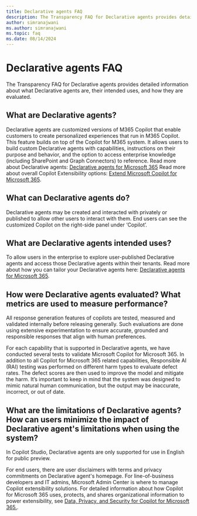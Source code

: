 ```yaml
---
title: Declarative agents FAQ
description: The Transparency FAQ for Declarative agents provides detailed information about what Declarative agents are, their intended uses, and how they are evaluated.
author: simranajwani
ms.author: simranajwani
ms.topic: faq
ms.date: 08/14/2024
---
```


# Declarative agents FAQ

The Transparency FAQ for Declarative agents provides detailed information about what Declarative agents are, their intended uses, and how they are evaluated.

## What are Declarative agents?

Declarative agents are customized versions of M365 Copilot that enable customers to create personalized experiences that run in M365 Copilot. This feature builds on top of the Copilot for M365 system. It allows users to build custom Declarative agents with capabilities, instructions on their purpose and behavior, and the option to access enterprise knowledge (including SharePoint and Graph Connectors) to reference. Read more about Declarative agents: [Declarative agents for Microsoft 365](/microsoft-365-copilot/extensibility/overview-declarative-agent) Read more about overall Copilot Extensibility options: [Extend Microsoft Copilot for Microsoft 365](/microsoft-365-copilot/extensibility/).

## What can Declarative agents do?

Declarative agents may be created and interacted with privately or published to allow other users to interact with them. End users can see the customized Copilot on the right-side panel under ‘Copilot’.

## What are Declarative agents intended uses?

To allow users in the enterprise to explore user-published Declarative agents and access those Declarative agents within their tenants. Read more about how you can tailor your Declarative agents here: [Declarative agents for Microsoft 365](/microsoft-365-copilot/extensibility/overview-declarative-agent#tailor-declarative-agents-for-your-scenario).

## How were Declarative agents evaluated? What metrics are used to measure performance?

All response generation features of copilots are tested, measured and validated internally before releasing generally. Such evaluations are done using extensive experimentation to ensure accurate, grounded and responsible responses that align with human preferences.

For each capability that is supported in Declarative agents, we have conducted several tests to validate Microsoft Copilot for Microsoft 365. In addition to all Copilot for Microsoft 365 related capabilities, Responsible AI (RAI) testing was performed on different harm types to evaluate defect rates. The defect scores are then used to improve the model and mitigate the harm. It’s important to keep in mind that the system was designed to mimic natural human communication, but the output may be inaccurate, incorrect, or out of date.

## What are the limitations of Declarative agents? How can users minimize the impact of Declarative agent's limitations when using the system?

In Copilot Studio, Declarative agents are only supported for use in English for public preview.

For end users, there are user disclaimers with terms and privacy commitments on Declarative agent's homepage. For line-of-business developers and IT admins, Microsoft Admin Center is where to manage Copilot extensibility solutions. For detailed information about how Copilot for Microsoft 365 uses, protects, and shares organizational information to power extensibility, see [Data, Privacy, and Security for Copilot for Microsoft 365.](/microsoft-365/microsoft-365-copilot-privacy).
